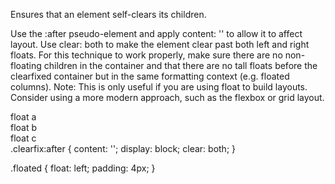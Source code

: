 Ensures that an element self-clears its children.

Use the :after pseudo-element and apply content: '' to allow it to affect layout.
Use clear: both to make the element clear past both left and right floats.
For this technique to work properly, make sure there are no non-floating children in the container and that there are no tall floats before the clearfixed container but in the same formatting context (e.g. floated columns).
Note: This is only useful if you are using float to build layouts. Consider using a more modern approach, such as the flexbox or grid layout.
<div class="clearfix">
  <div class="floated">float a</div>
  <div class="floated">float b</div>
  <div class="floated">float c</div>
</div>
.clearfix:after {
  content: '';
  display: block;
  clear: both;
}

.floated {
  float: left;
  padding: 4px;
}
